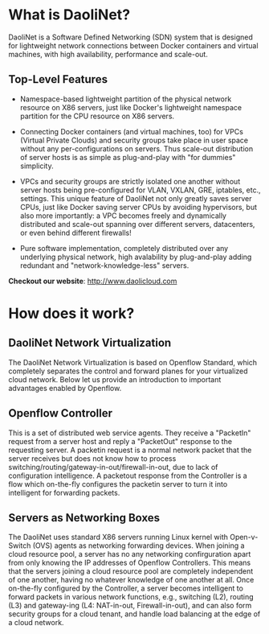 What is DaoliNet?
=================

DaoliNet is a Software Defined Networking (SDN) system that is designed for lightweight network connections between Docker containers and virtual machines, with high availability, performance and scale-out.

Top-Level Features
------------------

* Namespace-based lightweight partition of the physical network resource on X86 servers, just like Docker's lightweight namespace partition for the CPU resource on X86 servers.

* Connecting Docker containers (and virtual machines, too) for VPCs (Virtual Private Clouds) and security groups take place in user space without any per-configurations on servers. Thus scale-out distribution of server hosts is as simple as plug-and-play with "for dummies" simplicity.

* VPCs and security groups are strictly isolated one another without server hosts being pre-configured for VLAN, VXLAN, GRE, iptables, etc., settings. This unique feature of DaoliNet not only greatly saves server CPUs, just like Docker saving server CPUs by avoiding hypervisors, but also more importantly: a VPC becomes freely and dynamically distributed and scale-out spanning over different servers, datacenters, or even behind different firewalls!

* Pure software implementation, completely distributed over any underlying physical network, high avalability by plug-and-play adding redundant and "network-knowledge-less" servers.


**Checkout our website**:  http://www.daolicloud.com

How does it work?
=================

DaoliNet Network Virtualization
-------------------------------

The DaoliNet Network Virtualization is based on Openflow Standard, which completely separates the control and forward planes for your virtualized cloud network. Below let us provide an introduction to important advantages enabled by Openflow.

Openflow Controller
-------------------

This is a set of distributed web service agents. They receive a "PacketIn" request from a server host and reply a "PacketOut" response to the requesting server. A packetin request is a normal network packet that the server receives but does not know how to process switching/routing/gateway-in-out/firewall-in-out, due to lack of configuration intelligence. A packetout response from the Controller is a flow which on-the-fly configures the packetin server to turn it into intelligent for forwarding packets.

Servers as Networking Boxes
---------------------------

The DaoliNet uses standard X86 servers running Linux kernel with Open-v-Switch (OVS) agents as networking forwarding devices. When joining a cloud resource pool, a server has no any networking confirguration apart from only knowing the IP addresses of Openflow Controllers. This means that the servers joining a cloud resource pool are completely independent of one another, having no whatever knowledge of one another at all. Once on-the-fly configured by the Controller, a server becomes intelligent to forward packets in various network functions, e.g., switching (L2), routing (L3) and gateway-ing (L4: NAT-in-out, Firewall-in-out), and can also form security groups for a cloud tenant, and handle load balancing at the edge of a cloud network.

